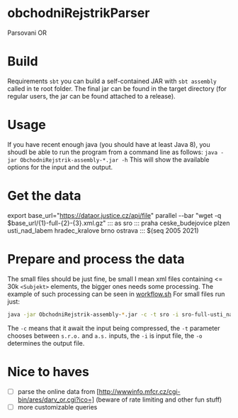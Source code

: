 # obchodniRejstrikParser
Parsovani OR 

# Build
Requirements `sbt`
you can build a self-contained JAR with `sbt assembly` called in te root folder. 
The final jar can be found in the target directory (for regular users, the jar can be found attached to a release).

# Usage
If you have recent enough java (you should have at least Java 8), you shoudl be able to run the program from a command line
as follows:
`java -jar ObchodniRejstrik-assembly-*.jar -h`
This will show the available options for the input and the output. 

# Get the data
export base_url="https://dataor.justice.cz/api/file"
parallel --bar "wget -q \$base_url/{1}-full-{2}-{3}.xml.gz" ::: as sro ::: praha ceske_budejovice plzen usti_nad_labem hradec_kralove brno ostrava ::: $(seq 2005 2021) 

# Prepare and process the data
The small files should be just fine, be small I mean xml files containing <= 30k `<Subjekt>` elements, the bigger ones needs some processing.
The example of such processing can be seen in [workflow.sh](workflow.sh)
For small files run just:
```bash
java -jar ObchodniRejstrik-assembly-*.jar -c -t sro -i sro-full-usti_nad_labem-2015.xml.gz -o  sro-full-usti_nad_labem-2015.tsv
```
The `-c` means that it await the input being compressed, the `-t` parameter chooses between `s.r.o.` and `a.s.` inputs, the `-i` is input file,
the `-o` determines the output file. 

# Nice to haves
- [ ] parse the online data from [http://wwwinfo.mfcr.cz/cgi-bin/ares/darv_or.cgi?ico=] (beware of rate limiting and other fun stuff)
- [ ] more customizable queries